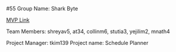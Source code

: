 #55
Group Name: Shark Byte

[MVP Link](https://docs.google.com/document/d/1vs8gyGF-J8N9BCv1ynGYDZeJT7EHWhwbTP3zLKnZRtU/edit?usp=sharing)

Team Members: shreyav5, at34, collinm6, stutia3, yejilim2, mnath4

Project Manager: tkim139
Project name: Schedule Planner